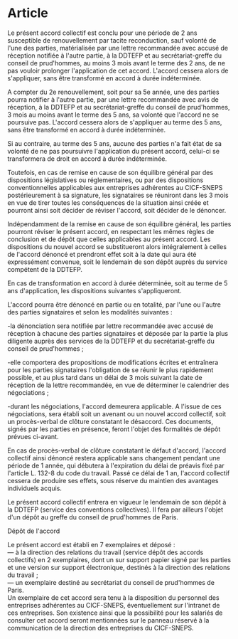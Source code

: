 # Article

Le présent accord collectif est conclu pour une période de 2 ans susceptible de renouvellement par tacite reconduction, sauf volonté de l'une des parties, matérialisée par une lettre recommandée avec accusé de réception notifiée à l'autre partie, à la DDTEFP et au secrétariat-greffe du conseil de prud'hommes, au moins 3 mois avant le terme des 2 ans, de ne pas vouloir prolonger l'application de cet accord. L'accord cessera alors de s'appliquer, sans être transformé en accord à durée indéterminée. 

A compter du 2e renouvellement, soit pour sa 5e année, une des parties pourra notifier à l'autre partie, par une lettre recommandée avec avis de réception, à la DDTEFP et au secrétariat-greffe du conseil de prud'hommes, 3 mois au moins avant le terme des 5 ans, sa volonté que l'accord ne se poursuive pas. L'accord cessera alors de s'appliquer au terme des 5 ans, sans être transformé en accord à durée indéterminée. 

Si au contraire, au terme des 5 ans, aucune des parties n'a fait état de sa volonté de ne pas poursuivre l'application du présent accord, celui-ci se transformera de droit en accord à durée indéterminée. 

Toutefois, en cas de remise en cause de son équilibre général par des dispositions législatives ou réglementaires, ou par des dispositions conventionnelles applicables aux entreprises adhérentes au CICF-SNEPS postérieurement à sa signature, les signataires se réuniront dans les 3 mois en vue de tirer toutes les conséquences de la situation ainsi créée et pourront ainsi soit décider de réviser l'accord, soit décider de le dénoncer. 

Indépendamment de la remise en cause de son équilibre général, les parties pourront réviser le présent accord, en respectant les mêmes règles de conclusion et de dépôt que celles applicables au présent accord. Les dispositions du nouvel accord se substitueront alors intégralement à celles de l'accord dénoncé et prendront effet soit à la date qui aura été expressément convenue, soit le lendemain de son dépôt auprès du service compétent de la DDTEFP. 

En cas de transformation en accord à durée déterminée, soit au terme de 5 ans d'application, les dispositions suivantes s'appliqueront. 

L'accord pourra être dénoncé en partie ou en totalité, par l'une ou l'autre des parties signataires et selon les modalités suivantes :

-la dénonciation sera notifiée par lettre recommandée avec accusé de réception à chacune des parties signataires et déposée par la partie la plus diligente auprès des services de la DDTEFP et du secrétariat-greffe du conseil de prud'hommes ;

-elle comportera des propositions de modifications écrites et entraînera pour les parties signataires l'obligation de se réunir le plus rapidement possible, et au plus tard dans un délai de 3 mois suivant la date de réception de la lettre recommandée, en vue de déterminer le calendrier des négociations ;

-durant les négociations, l'accord demeurera applicable. A l'issue de ces négociations, sera établi soit un avenant ou un nouvel accord collectif, soit un procès-verbal de clôture constatant le désaccord. Ces documents, signés par les parties en présence, feront l'objet des formalités de dépôt prévues ci-avant. 

En cas de procès-verbal de clôture constatant le défaut d'accord, l'accord collectif ainsi dénoncé restera applicable sans changement pendant une période de 1 année, qui débutera à l'expiration du délai de préavis fixé par l'article L. 132-8 du code du travail. Passé ce délai de 1 an, l'accord collectif cessera de produire ses effets, sous réserve du maintien des avantages individuels acquis. 

Le présent accord collectif entrera en vigueur le lendemain de son dépôt à la DDTEFP (service des conventions collectives). Il fera par ailleurs l'objet d'un dépôt au greffe du conseil de prud'hommes de Paris. 

Dépôt de l'accord 

Le présent accord est établi en 7 exemplaires et déposé :   
― à la direction des relations du travail (service dépôt des accords collectifs) en 2 exemplaires, dont un sur support papier signé par les parties et une version sur support électronique, destinés à la direction des relations du travail ;   
― un exemplaire destiné au secrétariat du conseil de prud'hommes de Paris.   
Un exemplaire de cet accord sera tenu à la disposition du personnel des entreprises adhérentes au CICF-SNEPS, éventuellement sur l'intranet de ces entreprises. Son existence ainsi que la possibilité pour les salariés de consulter cet accord seront mentionnées sur le panneau réservé à la communication de la direction des entreprises du CICF-SNEPS.

